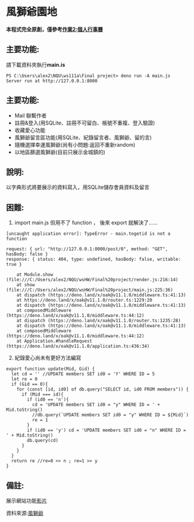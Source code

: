 # 風獅爺園地

<strong>本程式完全原創，僅參考[作業2:個人行事曆](https://github.com/Jung217/ws111a/tree/main/Personal%20Calender%20(Hw2))</strong>

## 主要功能:

請下載資料夾執行<strong>main.is</strong>

```
PS C:\Users\alex2\NQU\ws111a\Final project> deno run -A main.js
Server run at http://127.0.0.1:8000
```

## 主要功能:

* Mail 聯繫作者
* 註冊&登入(用SQLite、註冊不可留白、帳號不重複、登入驗證)
* 收藏愛心功能
* 風獅爺留言區功能(用SQLite、紀錄留言者、風獅爺、留的言)
* 隨機選擇幸運風獅爺(尚有小問題:返回不重新random)
* 以地區篩選風獅爺(目前只展示金城鎮的)

## 說明:

以字典形式將要展示的資料寫入，用SQLite儲存會員資料及留言

## 困難:

1. import main.js 但用不了 function ， 後來 export 就解決了......

```
[uncaught application error]: TypeError - main.togetid is not a function

request: { url: "http://127.0.0.1:8000/post/0", method: "GET", hasBody: false }
response: { status: 404, type: undefined, hasBody: false, writable: true }

    at Module.show (file:///C:/Users/alex2/NQU/wsHW/Final%20project/render.js:216:14)
    at show (file:///C:/Users/alex2/NQU/wsHW/Final%20project/main.js:225:36)
    at dispatch (https://deno.land/x/oak@v11.1.0/middleware.ts:41:13)
    at https://deno.land/x/oak@v11.1.0/router.ts:1229:20
    at dispatch (https://deno.land/x/oak@v11.1.0/middleware.ts:41:13)
    at composedMiddleware (https://deno.land/x/oak@v11.1.0/middleware.ts:44:12)
    at dispatch (https://deno.land/x/oak@v11.1.0/router.ts:1235:28)
    at dispatch (https://deno.land/x/oak@v11.1.0/middleware.ts:41:13)
    at composedMiddleware (https://deno.land/x/oak@v11.1.0/middleware.ts:44:12)
    at Application.#handleRequest (https://deno.land/x/oak@v11.1.0/application.ts:436:34)
```

2. 紀錄愛心尚未有更好方法編寫

```
export function update(Mid, Gid) {
  let cd = '' //UPDATE members SET id0 = 'Y' WHERE ID = 5
  let re = 0
  if (Gid == 0){
    for (const [id, id0] of db.query("SELECT id, id0 FROM members")) {
      if (Mid === id){
        if (id0 == 'n'){
          cd = 'UPDATE members SET id0 = "y" WHERE ID = ' + Mid.toString() 
          //db.query(`UPDATE members SET id0 = "y" WHERE ID = ${Mid}`)
          re = 1
        } 
        if (id0 == 'y') cd = 'UPDATE members SET id0 = "n" WHERE ID = ' + Mid.toString()
        db.query(cd)    
      }
    }
  }
  return re //re=0 >> n ; re=1 >> y
}
```


## 備註:

展示網站功能[影片](https://youtu.be/vm-brJimqBM)

資料來源:[風獅爺](https://trfc.tw/culture/block_evil/fsx)


